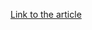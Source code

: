 [Link to the article](https://intezer.com/blog/threat-hunting/turning-open-source-against-malware/)
